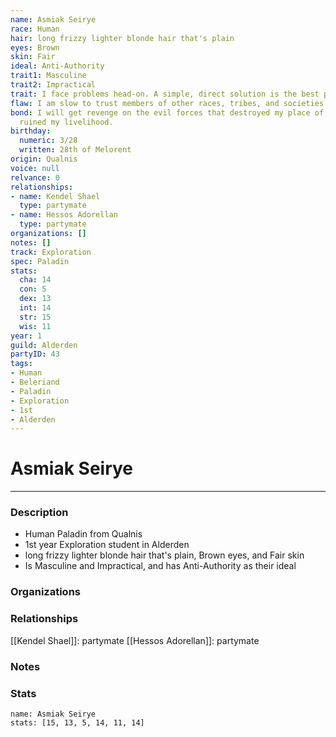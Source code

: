 ```yaml
---
name: Asmiak Seirye
race: Human
hair: long frizzy lighter blonde hair that's plain
eyes: Brown
skin: Fair
ideal: Anti-Authority
trait1: Masculine
trait2: Impractical
trait: I face problems head-on. A simple, direct solution is the best path to success.
flaw: I am slow to trust members of other races, tribes, and societies.
bond: I will get revenge on the evil forces that destroyed my place of business and
  ruined my livelihood.
birthday:
  numeric: 3/28
  written: 28th of Melorent
origin: Qualnis
voice: null
relvance: 0
relationships:
- name: Kendel Shael
  type: partymate
- name: Hessos Adorellan
  type: partymate
organizations: []
notes: []
track: Exploration
spec: Paladin
stats:
  cha: 14
  con: 5
  dex: 13
  int: 14
  str: 15
  wis: 11
year: 1
guild: Alderden
partyID: 43
tags:
- Human
- Beleriand
- Paladin
- Exploration
- 1st
- Alderden
---
```

# Asmiak Seirye
---
### Description
- Human Paladin from Qualnis
- 1st year Exploration student in Alderden
- long frizzy lighter blonde hair that's plain, Brown eyes, and Fair skin
- Is Masculine and Impractical, and has Anti-Authority as their ideal

### Organizations

### Relationships
[[Kendel Shael]]: partymate
[[Hessos Adorellan]]: partymate

### Notes

### Stats
```statblock
name: Asmiak Seirye
stats: [15, 13, 5, 14, 11, 14]
```